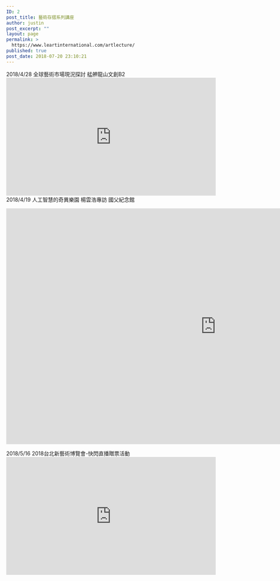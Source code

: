 ```yaml
---
ID: 2
post_title: 藝術存摺系列講座
author: justin
post_excerpt: ""
layout: page
permalink: >
  https://www.leartinternational.com/artlecture/
published: true
post_date: 2018-07-20 23:10:21
---
```

2018/4/28  全球藝術市場現況探討 艋舺龍山文創B2​					
					<iframe src="https://www.facebook.com/plugins/video.php?href=https%3A%2F%2Fwww.facebook.com%2Fleartpass%2Fvideos%2F603596053334842%2F&#038;show_text=0&#038;width=560" width="560" height="315" style="border:none;overflow:hidden" scrolling="no" frameborder="0" allowTransparency="true" allowFullScreen="true"></iframe>
												2018/4/19  人工智慧的奇異樂園   楊雲浩專訪  國父紀念館 					
					<p><iframe src="https://www.youtube.com/embed/sY8oZPE28vc" width="1120" height="630" frameborder="0" allowfullscreen="allowfullscreen"></iframe></p>
												2018/5/16  2018台北新藝術博覽會-快閃直播贈票活動					
					<iframe src="https://www.facebook.com/plugins/video.php?href=https%3A%2F%2Fwww.facebook.com%2Fleartpass%2Fvideos%2F612613765766404%2F&#038;show_text=0&#038;width=560" width="560" height="315" style="border:none;overflow:hidden" scrolling="no" frameborder="0" allowTransparency="true" allowFullScreen="true"></iframe>